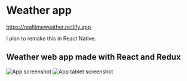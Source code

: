 # Weather app

https://realtimeweather.netlify.app

I plan to remake this in React Native.

## Weather web app made with React and Redux

![](./weather-mobile.png "App screenshot")
![](./weather-tablet.png "App tablet screenshot")
